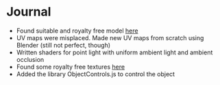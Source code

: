 # Journal

- Found suitable and royalty free model [here](https://www.cgtrader.com)
- UV maps were misplaced. Made new UV maps from scratch using Blender (still not perfect, though)
- Written shaders for point light with uniform ambient light and ambient occlusion
- Found some royalty free textures [here](https://3dtextures.me)
- Added the library ObjectControls.js to control the object
